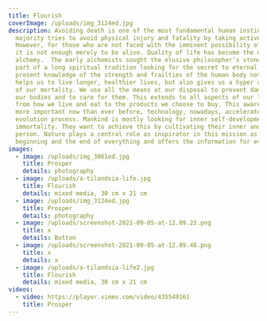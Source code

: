 ```yaml
---
title: Flourish
coverImage: /uploads/img_3124ed.jpg
description: Avoiding death is one of the most fundamental human instincts. The
  majority tries to avoid physical injury and fatality by taking active steps.
  However, for those who are not faced with the imminent possibility of death,
  it is not enough merely to be alive. Quality of life has become the new
  alchemy.  The early alchemists sought the elusive philosopher’s stone and were
  part of a long spiritual tradition looking for the secret to eternal life. Our
  present knowledge of the strength and frailties of the human body not only
  helps us to live longer, healthier lives, but also gives us a hyper awareness
  of our mortality. We use all the means at our disposal to prevent damage to
  our bodies and to care for them. This extends to all aspects of our lives,
  from how we live and eat to the products we choose to buy. This awareness is
  more important now than ever before, technology, nowadays, accelerates the
  evolution process. Mankind is mostly looking for inner self-development and
  immortality. They want to achieve this by cultivating their inner and outer
  person. Nature plays a central role as inspirator in this mission as it is the
  beginning and the end of everything and offers the information for evolution.
images:
  - image: /uploads/img_3061ed.jpg
    title: Prosper
    details: photography
  - image: /uploads/a-tilandsia-life.jpg
    title: Flourish
    details: mixed media, 30 cm x 21 cm
  - image: /uploads/img_3124ed.jpg
    title: Prosper
    details: photography
  - image: /uploads/screenshot-2021-09-05-at-12.09.23.png
    title: x
    details: Button
  - image: /uploads/screenshot-2021-09-05-at-12.09.48.png
    title: x
    details: x
  - image: /uploads/a-tilandsia-life2.jpg
    title: Flourish
    details: mixed media, 30 cm x 21 cm
videos:
  - video: https://player.vimeo.com/video/435549161
    title: Prosper
---
```

